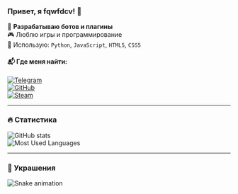 ### Привет, я fqwfdcv! 👋  

🚀 **Разрабатываю ботов и плагины**  
🎮 Люблю игры и программирование  
🔧 Использую: `Python`, `JavaScript`, `HTML5`, `CSS5`  

#### 📬 Где меня найти:  
[![Telegram](https://img.shields.io/badge/Telegram-26A5E4?style=for-the-badge&logo=telegram&logoColor=white)](https://t.me/logovo_ilyshi)  
[![GitHub](https://img.shields.io/badge/GitHub-100000?style=for-the-badge&logo=github&logoColor=white)](https://github.com/fqwfdcv)  
[![Steam](https://img.shields.io/badge/Steam-000000?style=for-the-badge&logo=steam&logoColor=white)](https://steamcommunity.com/id/fqwfdcv/)  

---

### 🔥 Статистика  
![GitHub stats](https://github-readme-stats.vercel.app/api?username=fqwfdcv&show_icons=true&theme=radical)  
![Most Used Languages](https://github-readme-stats.vercel.app/api/top-langs/?username=fqwfdcv&layout=compact&theme=radical)  

---

### 🎨 Украшения  
![Snake animation](https://github.com/fqwfdcv/fqwfdcv/blob/output/github-contribution-grid-snake.svg)  

